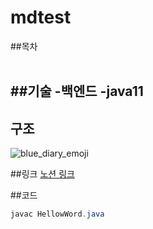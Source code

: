 # mdtest

##목차
<br><br>

##기술
-백엔드
  -java11
  -







## 구조
![blue_diary_emoji](https://github.com/user-attachments/assets/332a8690-5575-4aa2-8c03-be32d7c4d5d4)


##링크
[노션 링크](https://naver.com)

##코드
```java
javac HellowWord.java
```
